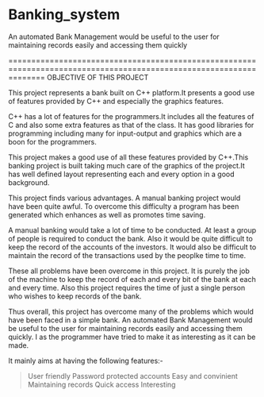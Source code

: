 Banking_system
==============

An automated  Bank Management would be useful to the user for maintaining  records easily and accessing them quickly

====================================================================================================================
OBJECTIVE OF THIS PROJECT

This project represents a bank built on C++ platform.It 
presents a good use of features provided by C++ and especially 
the graphics features.

C++ has a lot of features for the programmers.It includes all 
the features of C and also some extra features as that of the 
class. It has good libraries for programming including many for 
input-output and graphics which are a boon for the 
programmers.

This project makes a good use of all these features provided by 
C++.This banking project is built taking much care of the 
graphics of the project.It has well defined layout representing 
each and every option in a good background.

This project finds various advantages. A manual banking 
project would have been quite awful. To overcome this 
difficulty a program has been generated which enhances as 
well as promotes time saving.

A manual banking would take a lot of time to be conducted. At 
least a group of people is required to conduct the bank. Also it 
would be quite difficult to keep the record of the accounts of 
the investors. It would also be difficult to maintain the record 
of the transactions used by the peoplke time to time.


These all problems have been overcome in this project. It is 
purely the job of the machine to keep the record of each and 
every bit of the bank at each and every time. Also this project 
requires the time of just a single person who wishes to keep 
records of the bank.

Thus overall, this project has overcome many of the problems 
which would have been faced in a simple bank. An automated 
Bank Management would be useful to the user for maintaining 
records easily and accessing them quickly. I as the programmer 
have tried to make it as interesting as it can be made.

It mainly aims at having the following features:-

>User friendly
>Password protected accounts
>Easy and convinient
>Maintaining records
>Quick access
>Interesting

